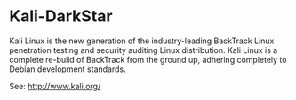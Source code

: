 Kali-DarkStar
=======

Kali Linux is the new generation of the industry-leading BackTrack Linux penetration testing and security auditing Linux distribution. Kali Linux is a complete re-build of BackTrack from the ground up, adhering completely to Debian development standards.

See: http://www.kali.org/

